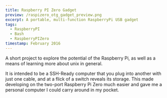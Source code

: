 ```yaml
---
title: Raspberry PI Zero Gadget
preview: /raspizero_otg_gadget_preview.png
excerpt: A portable, multi-function RaspberryPi USB gadget
tags:
  - RaspberryPI
  - Bash
  - RaspberryPIZero
timestamp: February 2016
---
```


A short project to explore the potential of the Raspberry Pi, as well as a means of learning more about unix in general.

It is intended to be a SSH-Ready computer that you plug into another with just one cable, and at a flick of a switch reveals its storage. This made developing on the two-port Raspberry Pi Zero much easier and gave me a personal computer I could carry around in my pocket.
